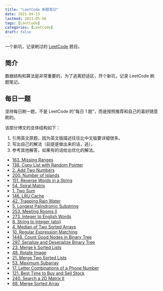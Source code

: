 ```yaml
---
title: "LeetCode 刷题笔记"
date: 2021-04-13
lastmod: 2021-05-06
tags: [LeetCode]
categories: [LeetCode]
draft: false
---
```


一个新坑，记录刷过的 [LeetCode](https://leetcode-cn.com/) 题目。

<!--more-->

## 简介

数据结构和算法是非常重要的，为了逃离舒适区，开个新坑，记录 LeetCode 刷题笔记。

## 每日一题

坚持每日刷一题，不是 LeetCode 的“每日 1 题”，而是按照推荐和自己的喜好随意刷的。

该部分博文的总体结构如下：

1. 引用英文原题，因为英文版描述往往比中文版要详细很多。
2. 写出自己的解法（前提是做出来的话，逃）。
3. 参考其他解答，如果有的话给出优化的解法。

- [163. Missing Ranges](/posts/leetcode/daily/163-missing-ranges)
- [138. Copy List with Random Pointer](/posts/leetcode/daily/138-copy-list-with-random-pointer)
- [2. Add Two Numbers](/posts/leetcode/daily/2-add-two-numbers)
- [200. Number of Islands](/posts/leetcode/daily/200-number-of-islands)
- [151. Reverse Words in a String](/posts/leetcode/daily/151-reverse-words-in-a-string)
- [54. Spiral Matrix](/posts/leetcode/daily/54-spiral-matrix)
- [1. Two Sum](/posts/leetcode/daily/1-two-sum)
- [146. LRU Cache](/posts/leetcode/daily/146-lru-cache)
- [42. Trapping Rain Water](/posts/leetcode/daily/42-trapping-rain-water)
- [5. Longest Palindromic Substring](/posts/leetcode/daily/5-longest-palindromic-substring)
- [253. Meeting Rooms II](/posts/leetcode/daily/253-meeting-rooms-ii)
- [273. Integer to English Words](/posts/leetcode/daily/273-integer-to-english-words)
- [8. String to Integer (atoi)](/posts/leetcode/daily/8-string-to-integer-atoi)
- [4. Median of Two Sorted Arrays](/posts/leetcode/daily/4-median-of-two-sorted-arrays)
- [10. Regular Expression Matching](/posts/leetcode/daily/10-regular-expression-matching)
- [1448. Count Good Nodes in Binary Tree](/posts/leetcode/daily/1448-count-good-nodes-in-binary-tree)
- [297. Serialize and Deserialize Binary Tree](/posts/leetcode/daily/297-serialize-and-deserialize-binary-tree)
- [23. Merge k Sorted Lists](/posts/leetcode/daily/23-merge-k-sorted-lists)
- [48. Rotate Image](/posts/leetcode/daily/48-rotate-image)
- [21. Merge Two Sorted Lists](/posts/leetcode/daily/21-merge-two-sorted-lists)
- [53. Maximum Subarray](/posts/leetcode/daily/53-maximum-subarray)
- [17. Letter Combinations of a Phone Number](/posts/leetcode/daily/17-letter-combinations-of-a-phone-number)
- [121. Best Time to Buy and Sell Stock](/posts/leetcode/daily/121-best-time-to-buy-and-sell-stock)
- [240. Search a 2D Matrix II](/posts/leetcode/daily/240-search-a-2d-matrix-ii)
- [88. Merge Sorted Array](/posts/leetcode/daily/88-merge-sorted-array)
